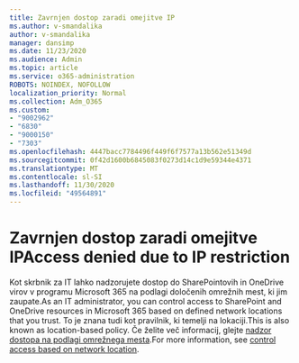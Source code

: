 ```yaml
---
title: Zavrnjen dostop zaradi omejitve IP
ms.author: v-smandalika
author: v-smandalika
manager: dansimp
ms.date: 11/23/2020
ms.audience: Admin
ms.topic: article
ms.service: o365-administration
ROBOTS: NOINDEX, NOFOLLOW
localization_priority: Normal
ms.collection: Adm_O365
ms.custom:
- "9002962"
- "6830"
- "9000150"
- "7303"
ms.openlocfilehash: 4447bacc7784496f449f6f7577a13b562e51349d
ms.sourcegitcommit: 0f42d1600b6845083f0273d14c1d9e59344e4371
ms.translationtype: MT
ms.contentlocale: sl-SI
ms.lasthandoff: 11/30/2020
ms.locfileid: "49564891"
---
```

# <a name="access-denied-due-to-ip-restriction"></a><span data-ttu-id="fca61-102">Zavrnjen dostop zaradi omejitve IP</span><span class="sxs-lookup"><span data-stu-id="fca61-102">Access denied due to IP restriction</span></span>

<span data-ttu-id="fca61-103">Kot skrbnik za IT lahko nadzorujete dostop do SharePointovih in OneDrive virov v programu Microsoft 365 na podlagi določenih omrežnih mest, ki jim zaupate.</span><span class="sxs-lookup"><span data-stu-id="fca61-103">As an IT administrator, you can control access to SharePoint and OneDrive resources in Microsoft 365 based on defined network locations that you trust.</span></span> <span data-ttu-id="fca61-104">To je znana tudi kot pravilnik, ki temelji na lokaciji.</span><span class="sxs-lookup"><span data-stu-id="fca61-104">This is also known as location-based policy.</span></span> <span data-ttu-id="fca61-105">Če želite več informacij, glejte [nadzor dostopa na podlagi omrežnega mesta](https://docs.microsoft.com/sharepoint/control-access-based-on-network-location).</span><span class="sxs-lookup"><span data-stu-id="fca61-105">For more information, see [control access based on network location](https://docs.microsoft.com/sharepoint/control-access-based-on-network-location).</span></span>

